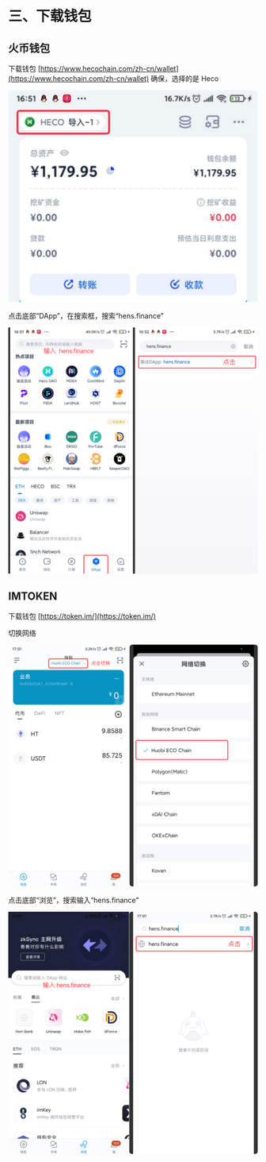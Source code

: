 # 三、下载钱包

## 火币钱包 

下载钱包 [https://www.hecochain.com/zh-cn/wallet](https://www.hecochain.com/zh-cn/wallet) 确保，选择的是 Heco  


![](.gitbook/assets/image%20%281%29.png)

点击底部”DApp”，在搜索框，搜索“hens.finance”

![](.gitbook/assets/image-1-.png)

## IMTOKEN 

下载钱包 [https://token.im/](https://token.im/)

切换网络

![](.gitbook/assets/xin-jian-xiang-mu-3.png)

点击底部“浏览”，搜索输入“hens.finance”

![](.gitbook/assets/xin-jian-xiang-mu-4-1.png)

